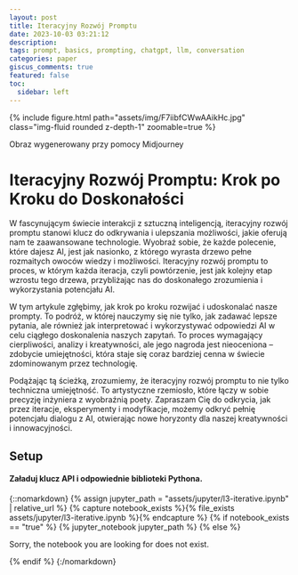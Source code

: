 ```yaml
---
layout: post
title: Iteracyjny Rozwój Promptu
date: 2023-10-03 03:21:12
description: 
tags: prompt, basics, prompting, chatgpt, llm, conversation
categories: paper
giscus_comments: true
featured: false
toc:
  sidebar: left
---
```

{% include figure.html path="assets/img/F7iibfCWwAAikHc.jpg" class="img-fluid rounded z-depth-1" zoomable=true %}
<div class="caption">
    Obraz wygenerowany przy pomocy Midjourney
</div>

# Iteracyjny Rozwój Promptu: Krok po Kroku do Doskonałości

W fascynującym świecie interakcji z sztuczną inteligencją, iteracyjny rozwój promptu stanowi klucz do odkrywania i ulepszania możliwości, jakie oferują nam te zaawansowane technologie. Wyobraź sobie, że każde polecenie, które dajesz AI, jest jak nasionko, z którego wyrasta drzewo pełne rozmaitych owoców wiedzy i możliwości. Iteracyjny rozwój promptu to proces, w którym każda iteracja, czyli powtórzenie, jest jak kolejny etap wzrostu tego drzewa, przybliżając nas do doskonałego zrozumienia i wykorzystania potencjału AI.

W tym artykule zgłębimy, jak krok po kroku rozwijać i udoskonalać nasze prompty. To podróż, w której nauczymy się nie tylko, jak zadawać lepsze pytania, ale również jak interpretować i wykorzystywać odpowiedzi AI w celu ciągłego doskonalenia naszych zapytań. To proces wymagający cierpliwości, analizy i kreatywności, ale jego nagroda jest nieoceniona – zdobycie umiejętności, która staje się coraz bardziej cenna w świecie zdominowanym przez technologię.

Podążając tą ścieżką, zrozumiemy, że iteracyjny rozwój promptu to nie tylko techniczna umiejętność. To artystyczne rzemiosło, które łączy w sobie precyzję inżyniera z wyobraźnią poety. Zapraszam Cię do odkrycia, jak przez iteracje, eksperymenty i modyfikacje, możemy odkryć pełnię potencjału dialogu z AI, otwierając nowe horyzonty dla naszej kreatywności i innowacyjności.

## Setup
#### Załaduj klucz API i odpowiednie biblioteki Pythona.

{::nomarkdown}
{% assign jupyter_path = "assets/jupyter/l3-iterative.ipynb" | relative_url %}
{% capture notebook_exists %}{% file_exists assets/jupyter/l3-iterative.ipynb %}{% endcapture %}
{% if notebook_exists == "true" %}
    {% jupyter_notebook jupyter_path %}
{% else %}
    <p>Sorry, the notebook you are looking for does not exist.</p>
{% endif %}
{:/nomarkdown}
